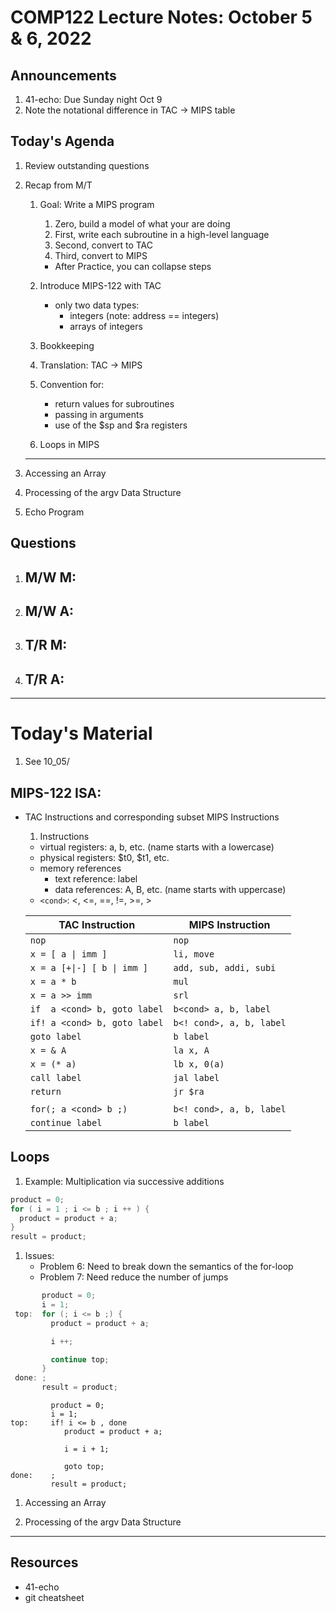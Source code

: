 # COMP122 Lecture Notes: October 5 & 6, 2022

## Announcements
   1. 41-echo: Due Sunday night Oct 9
   1. Note the notational difference in TAC -> MIPS table

## Today's Agenda
   1. Review outstanding questions

   1. Recap from M/T
      1. Goal: Write a MIPS program
         1. Zero, build a model of what your are doing
         1. First, write each subroutine in a high-level language
         1. Second, convert to TAC
         1. Third, convert to MIPS
         * After Practice, you can collapse steps

      1. Introduce MIPS-122 with TAC
         - only two data types:
           * integers  (note: address == integers)
           * arrays of integers

      1. Bookkeeping
      1. Translation:  TAC -> MIPS
      1. Convention for:
         - return values for subroutines
         - passing in arguments
         - use of the $sp and $ra registers

      1. Loops in MIPS
      ---

   1. Accessing an Array

   1. Processing of the argv Data Structure

   1. Echo Program


## Questions
   1. M/W M:
      - 
   1. M/W A:
      - 
   1. T/R M: 
      -
   1. T/R A: 
      - 


---
# Today's Material
  1. See 10_05/

## MIPS-122 ISA:
   * TAC Instructions and corresponding subset MIPS Instructions

     1. Instructions
      - virtual registers: a, b, etc.  (name starts with a lowercase)
      - physical registers: $t0, $t1, etc.
      - memory references
        - text reference: label
        - data references: A, B, etc. (name starts with uppercase)
      - `<cond>`:  <, <=, ==, !=, >=, >
  
      | TAC Instruction               | MIPS Instruction          |
      |-------------------------------|---------------------------|
      | `nop`                         | `nop`                     |
      | `x = [ a \| imm ]`            | `li, move`                |
      | `x = a [+\|-] [ b \| imm ]`   | `add, sub, addi, subi`    |
      | `x = a * b`                   | `mul`                     |
      | `x = a >> imm`                | `srl`                     |
      | `if  a <cond> b, goto label`  | `b<cond> a, b, label`     |
      | `if! a <cond> b, goto label`  | `b<! cond>, a, b, label`  |
      | `goto label`                  | `b label`                 |
      | `x = & A`                     | `la x, A`                 |
      | `x = (* a)`                   | `lb x, 0(a)`              |
      | `call label`                  | `jal label`               |
      | `return`                      | `jr $ra`                  |
      |                               |                           |
      | `for(; a <cond> b ;)`         | `b<! cond>, a, b, label`  |
      | `continue label`              | `b label`


## Loops

  1. Example:  Multiplication via successive additions

   ```java
   product = 0;
   for ( i = 1 ; i <= b ; i ++ ) {
     product = product + a;
   }
   result = product;
   ```

  1. Issues:
     * Problem 6: Need to break down the semantics of the for-loop
     * Problem 7: Need reduce the number of jumps

  ```java
         product = 0;
         i = 1; 
   top:  for (; i <= b ;) {          
           product = product + a;

           i ++;

           continue top;
         }
   done: ;
         result = product;
   ```


   ```TAC
            product = 0;
            i = 1; 
   top:     if! i <= b , done
               product = product + a;
     
               i = i + 1;

               goto top; 
   done:    ;
            result = product;
   
   ```


   1. Accessing an Array

   1. Processing of the argv Data Structure




---
## Resources
   * 41-echo
   * git cheatsheet

